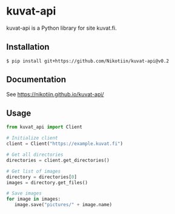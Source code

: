 # kuvat-api

kuvat-api is a Python library for site kuvat.fi.

## Installation

```
$ pip install git+https://github.com/Nikotiin/kuvat-api@v0.2
```

## Documentation

See https://nikotiin.github.io/kuvat-api/

## Usage

```python
from kuvat_api import Client

# Initialize client
client = Client("https://example.kuvat.fi")

# Get all directories
directories = client.get_directories()

# Get list of images
directory = directories[0]
images = directory.get_files()

# Save images
for image in images:
   image.save("pictures/" + image.name)
```